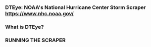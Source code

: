 
### DTEye: NOAA's National Hurricane Center Storm Scraper https://www.nhc.noaa.gov/

### What is DTEye?

### RUNNING THE SCRAPER 


